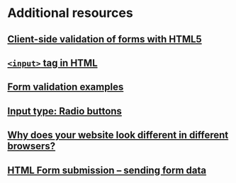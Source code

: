 # Additional resources

## [Client-side validation of forms with HTML5](https://www.sitepoint.com/client-side-form-validation-html5/)

## [```<input>``` tag in HTML](https://developer.mozilla.org/en-US/docs/Web/HTML/Reference/Elements/input)

## [Form validation examples](https://www.the-art-of-web.com/html/html5-form-validation/)

## [Input type: Radio buttons](https://developer.mozilla.org/en-US/docs/Web/HTML/Reference/Elements/input/radio)

## [Why does your website look different in different browsers?](https://www.webfx.com/web-design/learn/why-does-your-website-look-different-in-different-browsers/)

## [HTML Form submission – sending form data](https://developer.mozilla.org/en-US/docs/Learn_web_development/Extensions/Forms/Sending_and_retrieving_form_data)
